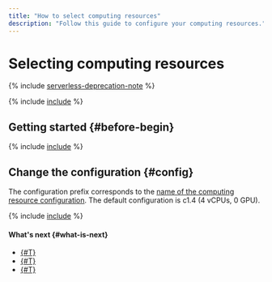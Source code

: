 ```yaml
---
title: "How to select computing resources"
description: "Follow this guide to configure your computing resources."
---
```


# Selecting computing resources

{% include [serverless-deprecation-note](../../../_includes/datasphere/serverless-deprecation-note.md) %}

{% include [include](../../../_includes/datasphere/ui-control-compute-resources-intro.md) %}

## Getting started {#before-begin}

{% include [include](../../../_includes/datasphere/ui-before-begin.md) %}

## Change the configuration {#config}

The configuration prefix corresponds to the [name of the computing resource configuration](../../concepts/configurations.md). The default configuration is c1.4 (4 vCPUs, 0 GPU).

{% include [include](../../../_includes/datasphere/control-compute-resources-steps.md) %}

#### What's next {#what-is-next}

* [{#T}](install-dependencies.md)
* [{#T}](clear-kernel-state.md)
* [{#T}](export.md)
